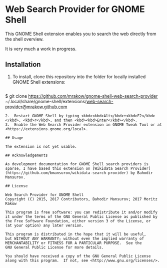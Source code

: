 # Web Search Provider for GNOME Shell

This GNOME Shell extension enables you to search the web directly from the shell overview.

It is very much a work in progress.

## Installation

1.  To install, clone this repository into the folder for locally installed GNOME Shell extensions:

    ```bash
$ git clone https://github.com/mrakow/gnome-shell-web-search-provider ~/.local/share/gnome-shell/extensions/web-search-provider@mrakow.github.com
```
2.  Restart GNOME Shell by typing <kbd><kbd>Alt</kbd>+<kbd>F2</kbd></kbd>, <kbd>r</kbd>, and then <kbd><kbd>Enter</kbd></kbd>.
3.  Enable the Web Search Provider extension in GNOME Tweak Tool or at <https://extensions.gnome.org/local>.

## Usage

The extension is not yet usable.

## Acknowledgements

As development documentation for GNOME Shell search providers is sparse, I have based this extension on [Wikidata Search Provider](https://github.com/bmansurov/wikidata-search-provider) by Bahodir Mansurov.

## License

Web Search Provider for GNOME Shell  
Copyright (C) 2015, 2017 Contributors, Bahodir Mansurov; 2017 Moritz Rakow

This program is free software: you can redistribute it and/or modify
it under the terms of the GNU General Public License as published by
the Free Software Foundation, either version 3 of the License, or
(at your option) any later version.

This program is distributed in the hope that it will be useful,
but WITHOUT ANY WARRANTY; without even the implied warranty of
MERCHANTABILITY or FITNESS FOR A PARTICULAR PURPOSE.  See the
GNU General Public License for more details.

You should have received a copy of the GNU General Public License
along with this program.  If not, see <http://www.gnu.org/licenses/>.

